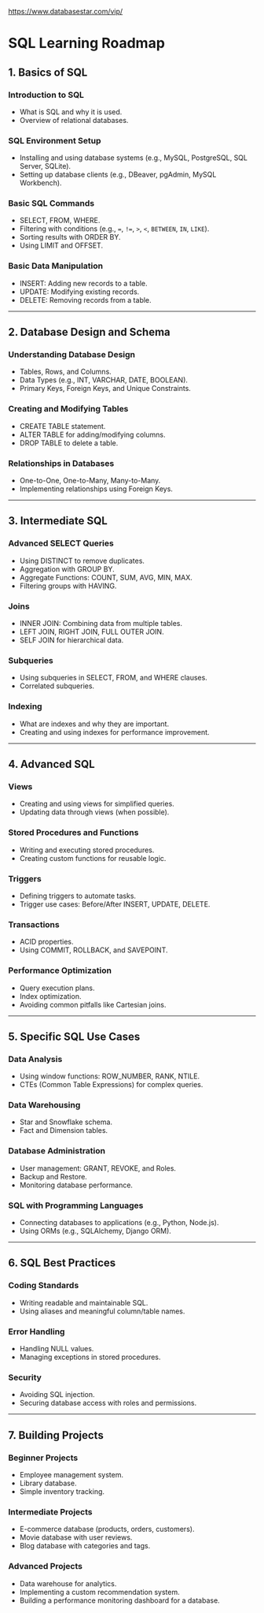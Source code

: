 https://www.databasestar.com/vip/
# SQL Learning Roadmap

## **1. Basics of SQL**

### **Introduction to SQL**
- What is SQL and why it is used.
- Overview of relational databases.

### **SQL Environment Setup**
- Installing and using database systems (e.g., MySQL, PostgreSQL, SQL Server, SQLite).
- Setting up database clients (e.g., DBeaver, pgAdmin, MySQL Workbench).

### **Basic SQL Commands**
- SELECT, FROM, WHERE.
- Filtering with conditions (e.g., `=`, `!=`, `>`, `<`, `BETWEEN`, `IN`, `LIKE`).
- Sorting results with ORDER BY.
- Using LIMIT and OFFSET.

### **Basic Data Manipulation**
- INSERT: Adding new records to a table.
- UPDATE: Modifying existing records.
- DELETE: Removing records from a table.

---

## **2. Database Design and Schema**

### **Understanding Database Design**
- Tables, Rows, and Columns.
- Data Types (e.g., INT, VARCHAR, DATE, BOOLEAN).
- Primary Keys, Foreign Keys, and Unique Constraints.

### **Creating and Modifying Tables**
- CREATE TABLE statement.
- ALTER TABLE for adding/modifying columns.
- DROP TABLE to delete a table.

### **Relationships in Databases**
- One-to-One, One-to-Many, Many-to-Many.
- Implementing relationships using Foreign Keys.

---

## **3. Intermediate SQL**

### **Advanced SELECT Queries**
- Using DISTINCT to remove duplicates.
- Aggregation with GROUP BY.
- Aggregate Functions: COUNT, SUM, AVG, MIN, MAX.
- Filtering groups with HAVING.

### **Joins**
- INNER JOIN: Combining data from multiple tables.
- LEFT JOIN, RIGHT JOIN, FULL OUTER JOIN.
- SELF JOIN for hierarchical data.

### **Subqueries**
- Using subqueries in SELECT, FROM, and WHERE clauses.
- Correlated subqueries.

### **Indexing**
- What are indexes and why they are important.
- Creating and using indexes for performance improvement.

---

## **4. Advanced SQL**

### **Views**
- Creating and using views for simplified queries.
- Updating data through views (when possible).

### **Stored Procedures and Functions**
- Writing and executing stored procedures.
- Creating custom functions for reusable logic.

### **Triggers**
- Defining triggers to automate tasks.
- Trigger use cases: Before/After INSERT, UPDATE, DELETE.

### **Transactions**
- ACID properties.
- Using COMMIT, ROLLBACK, and SAVEPOINT.

### **Performance Optimization**
- Query execution plans.
- Index optimization.
- Avoiding common pitfalls like Cartesian joins.

---

## **5. Specific SQL Use Cases**

### **Data Analysis**
- Using window functions: ROW_NUMBER, RANK, NTILE.
- CTEs (Common Table Expressions) for complex queries.

### **Data Warehousing**
- Star and Snowflake schema.
- Fact and Dimension tables.

### **Database Administration**
- User management: GRANT, REVOKE, and Roles.
- Backup and Restore.
- Monitoring database performance.

### **SQL with Programming Languages**
- Connecting databases to applications (e.g., Python, Node.js).
- Using ORMs (e.g., SQLAlchemy, Django ORM).

---

## **6. SQL Best Practices**

### **Coding Standards**
- Writing readable and maintainable SQL.
- Using aliases and meaningful column/table names.

### **Error Handling**
- Handling NULL values.
- Managing exceptions in stored procedures.

### **Security**
- Avoiding SQL injection.
- Securing database access with roles and permissions.

---

## **7. Building Projects**

### Beginner Projects
- Employee management system.
- Library database.
- Simple inventory tracking.

### Intermediate Projects
- E-commerce database (products, orders, customers).
- Movie database with user reviews.
- Blog database with categories and tags.

### Advanced Projects
- Data warehouse for analytics.
- Implementing a custom recommendation system.
- Building a performance monitoring dashboard for a database.